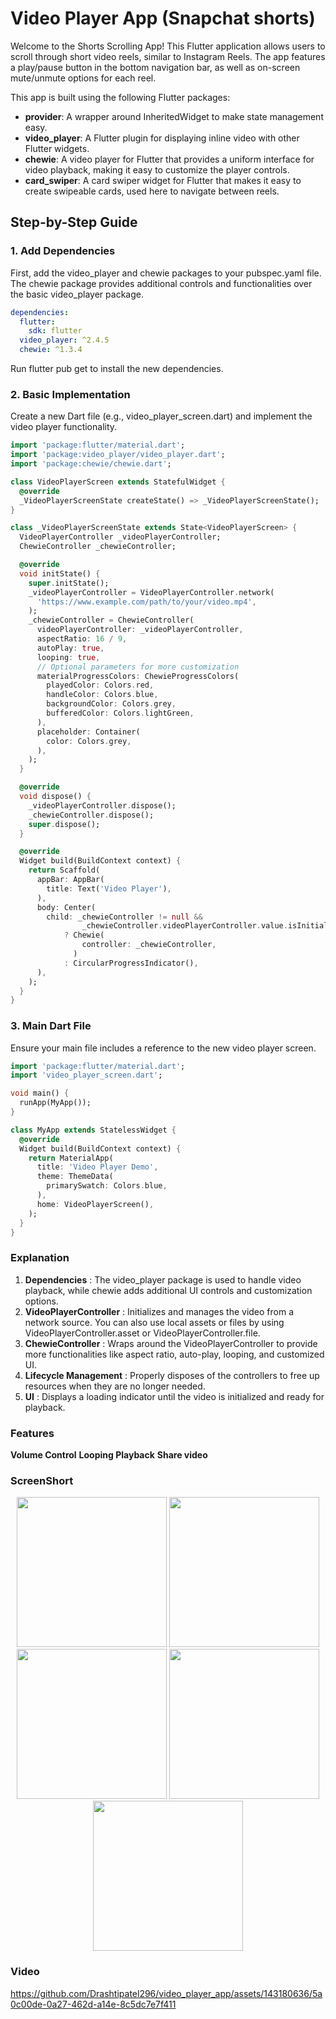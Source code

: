 # Video Player App (Snapchat shorts)

Welcome to the Shorts Scrolling App! This Flutter application allows users to scroll through short video reels, similar to Instagram Reels. The app features a play/pause button in the bottom navigation bar, as well as on-screen mute/unmute options for each reel.

This app is built using the following Flutter packages:

- **provider**: A wrapper around InheritedWidget to make state management easy.
- **video_player**: A Flutter plugin for displaying inline video with other Flutter widgets.
- **chewie**: A video player for Flutter that provides a uniform interface for video playback, making it easy to customize the player controls.
- **card_swiper**: A card swiper widget for Flutter that makes it easy to create swipeable cards, used here to navigate between reels.

## Step-by-Step Guide

### 1. Add Dependencies

First, add the video_player and chewie packages to your pubspec.yaml file. The chewie package provides additional controls and functionalities over the basic video_player package.

```yaml
dependencies:
  flutter:
    sdk: flutter
  video_player: ^2.4.5
  chewie: ^1.3.4
```

Run flutter pub get to install the new dependencies.

### 2. Basic Implementation

Create a new Dart file (e.g., video_player_screen.dart) and implement the video player functionality.

```dart
import 'package:flutter/material.dart';
import 'package:video_player/video_player.dart';
import 'package:chewie/chewie.dart';

class VideoPlayerScreen extends StatefulWidget {
  @override
  _VideoPlayerScreenState createState() => _VideoPlayerScreenState();
}

class _VideoPlayerScreenState extends State<VideoPlayerScreen> {
  VideoPlayerController _videoPlayerController;
  ChewieController _chewieController;

  @override
  void initState() {
    super.initState();
    _videoPlayerController = VideoPlayerController.network(
      'https://www.example.com/path/to/your/video.mp4',
    );
    _chewieController = ChewieController(
      videoPlayerController: _videoPlayerController,
      aspectRatio: 16 / 9,
      autoPlay: true,
      looping: true,
      // Optional parameters for more customization
      materialProgressColors: ChewieProgressColors(
        playedColor: Colors.red,
        handleColor: Colors.blue,
        backgroundColor: Colors.grey,
        bufferedColor: Colors.lightGreen,
      ),
      placeholder: Container(
        color: Colors.grey,
      ),
    );
  }

  @override
  void dispose() {
    _videoPlayerController.dispose();
    _chewieController.dispose();
    super.dispose();
  }

  @override
  Widget build(BuildContext context) {
    return Scaffold(
      appBar: AppBar(
        title: Text('Video Player'),
      ),
      body: Center(
        child: _chewieController != null &&
                _chewieController.videoPlayerController.value.isInitialized
            ? Chewie(
                controller: _chewieController,
              )
            : CircularProgressIndicator(),
      ),
    );
  }
}
```

### 3. Main Dart File

Ensure your main file includes a reference to the new video player screen.

```dart
import 'package:flutter/material.dart';
import 'video_player_screen.dart';

void main() {
  runApp(MyApp());
}

class MyApp extends StatelessWidget {
  @override
  Widget build(BuildContext context) {
    return MaterialApp(
      title: 'Video Player Demo',
      theme: ThemeData(
        primarySwatch: Colors.blue,
      ),
      home: VideoPlayerScreen(),
    );
  }
}
```

### Explanation

1. **Dependencies** : The video_player package is used to handle video playback, while chewie adds additional UI controls and customization options.
2. **VideoPlayerController** : Initializes and manages the video from a network source. You can also use local assets or files by using VideoPlayerController.asset or VideoPlayerController.file.
3. **ChewieController** : Wraps around the VideoPlayerController to provide more functionalities like aspect ratio, auto-play, looping, and customized UI.
4. **Lifecycle Management** : Properly disposes of the controllers to free up resources when they are no longer needed.
5. **UI** : Displays a loading indicator until the video is initialized and ready for playback.

### Features

**Volume Control**
**Looping Playback**
**Share video**

### ScreenShort

<p align='center'>
  <img src='https://github.com/Drashtipatel296/video_player_app/assets/143180636/9605a3e0-3c5c-45e4-8c2a-e886838a0c88' width=240>
  <img src='https://github.com/Drashtipatel296/video_player_app/assets/143180636/c42cdbdd-f366-44c2-86b0-2d02992cd009' width=240>
  <img src='https://github.com/Drashtipatel296/video_player_app/assets/143180636/9f6c5420-6736-4b37-99f6-f93cf102d678' width=240>
  <img src='https://github.com/Drashtipatel296/video_player_app/assets/143180636/89f7745d-e70b-458d-915e-96f59a660371' width=240>
  <img src='https://github.com/Drashtipatel296/video_player_app/assets/143180636/a3ff8ef3-bb98-49db-93de-dbb7817ff3cf' width=240>
</p>

### Video


https://github.com/Drashtipatel296/video_player_app/assets/143180636/5a0c00de-0a27-462d-a14e-8c5dc7e7f411





















